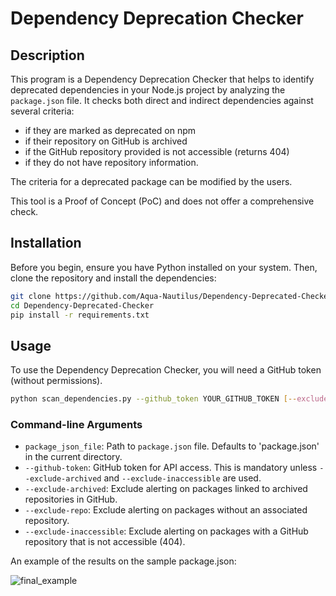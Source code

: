 # Dependency Deprecation Checker

## Description

This program is a Dependency Deprecation Checker that helps to identify deprecated dependencies in your Node.js project by analyzing the `package.json` file. It checks both direct and indirect dependencies against several criteria: 
* if they are marked as deprecated on npm
* if their repository on GitHub is archived
* if the GitHub repository provided is not accessible (returns 404)
* if they do not have repository information.
  
The criteria for a deprecated package can be modified by the users.

This tool is a Proof of Concept (PoC) and does not offer a comprehensive check.

## Installation

Before you begin, ensure you have Python installed on your system. Then, clone the repository and install the dependencies:

```bash
git clone https://github.com/Aqua-Nautilus/Dependency-Deprecated-Checker.git
cd Dependency-Deprecated-Checker
pip install -r requirements.txt
```

## Usage

To use the Dependency Deprecation Checker, you will need a GitHub token (without permissions).

```bash
python scan_dependencies.py --github_token YOUR_GITHUB_TOKEN [--exclude-archived] [--exclude-repo] [--exclude-inaccessible] [package_json_file]
```

### Command-line Arguments

- `package_json_file`: Path to `package.json` file. Defaults to 'package.json' in the current directory.
- `--github-token`: GitHub token for API access. This is mandatory unless `--exclude-archived` and `--exclude-inaccessible` are used.
- `--exclude-archived`: Exclude alerting on packages linked to archived repositories in GitHub.
- `--exclude-repo`: Exclude alerting on packages without an associated repository.
- `--exclude-inaccessible`: Exclude alerting on packages with a GitHub repository that is not accessible (404).


An example of the results on the sample package.json:


![final_example](https://github.com/Ilaygoldman/dependency_deprecated/assets/29836366/1e81e68d-7378-459e-aa40-89bc84300dd7)

